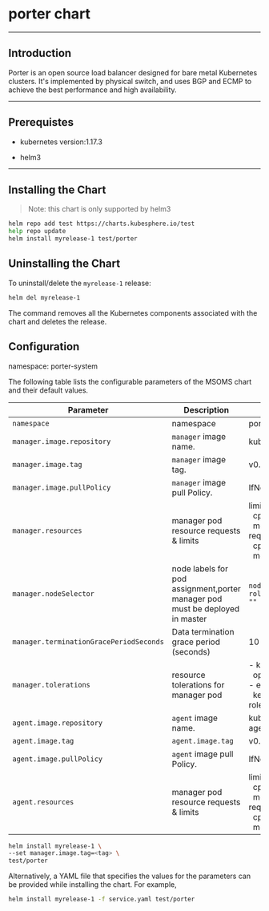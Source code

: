 # porter chart

---

## Introduction

Porter is an open source load balancer designed for bare metal Kubernetes clusters. It's implemented by physical switch, and uses BGP and ECMP to achieve the best performance and high availability.

---

## Prerequistes

- kubernetes version:1.17.3

- helm3

---

## Installing the Chart

> Note: this chart is only supported by helm3

```bash
helm repo add test https://charts.kubesphere.io/test
help repo update
helm install myrelease-1 test/porter
```

## Uninstalling the Chart

To uninstall/delete the `myrelease-1` release:

```bash
helm del myrelease-1
```

The command removes all the Kubernetes components associated with the chart and deletes the release.

## Configuration

namespace: porter-system

The following table lists the configurable parameters of the MSOMS chart and their default values.

| Parameter | Description  | Default |
| -----------------------    | -----------------------| -----------------------|
| `namespace`| namespace | porter-system |
| `manager.image.repository`| `manager` image name.        | kubespheredev/porter |
| `manager.image.tag`       | `manager` image tag.         | v0.3-dev  |
| `manager.image.pullPolicy`| `manager` image pull Policy. | IfNotPresent  |
| `manager.resources`| manager pod resource requests & limits | limits:</br>&nbsp;&nbsp;cpu: 100m</br>&nbsp;&nbsp;memory: 30Mi</br>requests:</br>&nbsp;&nbsp;cpu: 100m</br>&nbsp;&nbsp;memory: 20Mi   |
| `manager.nodeSelector`| node labels for pod assignment,porter manager pod must be deployed in master |  `node-role.kubernetes.io/master: ""`  |
| `manager.terminationGracePeriodSeconds`| Data termination grace period (seconds) |   10  |
| `manager.tolerations`| resource tolerations for manager pod | - key: CriticalAddonsOnly</br>&nbsp;&nbsp;operator: Exists</br>- effect: NoSchedule</br>&nbsp;&nbsp;key: node-role.kubernetes.io/master</br> |
| `agent.image.repository`|  `agent` image name. | kubespheredev/porter-agent  |
| `agent.image.tag`| `agent.image.tag` | v0.3-dev |
| `agent.image.pullPolicy`| `agent` image pull Policy. | IfNotPresent  |
| `agent.resources`| manager pod resource requests & limits | limits:</br>&nbsp;&nbsp;cpu: 100m</br>&nbsp;&nbsp;memory: 30Mi</br>requests:</br>&nbsp;&nbsp;cpu: 100m</br>&nbsp;&nbsp;memory: 20Mi  |

```bash
helm install myrelease-1 \
--set manager.image.tag=<tag> \
test/porter
```

Alternatively, a YAML file that specifies the values for the parameters can be provided while installing the chart. For example,

```bash
helm install myrelease-1 -f service.yaml test/porter
```
